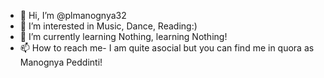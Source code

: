 - 👋 Hi, I’m @plmanognya32
- 👀 I’m interested in Music, Dance, Reading:)
- 🌱 I’m currently learning Nothing, learning Nothing!
- 📫 How to reach me- I am quite asocial but you can find me in quora as Manognya Peddinti!

<!---
plmanognya32/plmanognya32 is a ✨ special ✨ repository because its `README.md` (this file) appears on your GitHub profile.
You can click the Preview link to take a look at your changes.
--->
